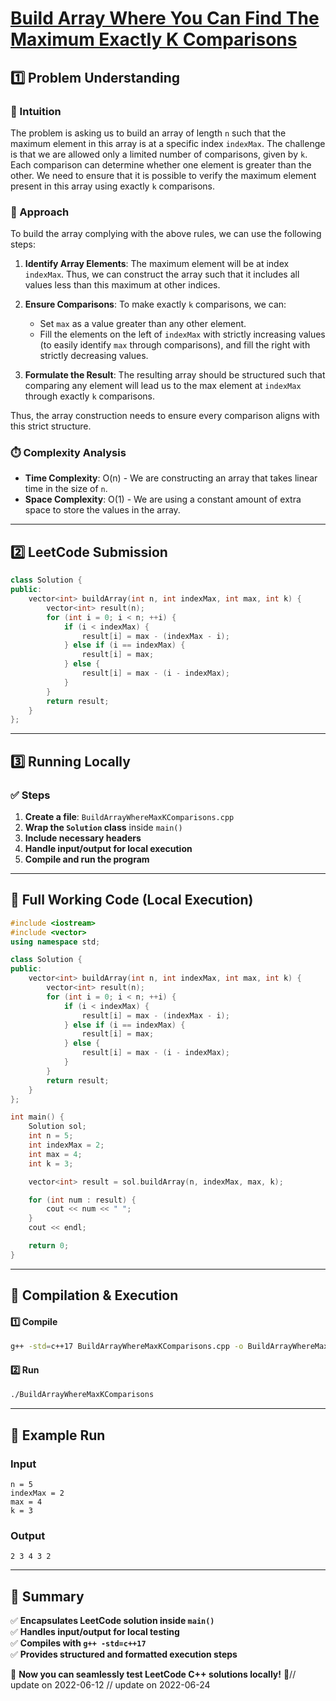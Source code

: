 # **[Build Array Where You Can Find The Maximum Exactly K Comparisons](https://leetcode.com/problems/build-array-where-you-can-find-the-maximum-exactly-k-comparisons/description/)**  

## **1️⃣ Problem Understanding**  
### **📌 Intuition**  
The problem is asking us to build an array of length `n` such that the maximum element in this array is at a specific index `indexMax`. The challenge is that we are allowed only a limited number of comparisons, given by `k`. Each comparison can determine whether one element is greater than the other. We need to ensure that it is possible to verify the maximum element present in this array using exactly `k` comparisons. 

### **🚀 Approach**  
To build the array complying with the above rules, we can use the following steps:

1. **Identify Array Elements**: The maximum element will be at index `indexMax`. Thus, we can construct the array such that it includes all values less than this maximum at other indices.

2. **Ensure Comparisons**: To make exactly `k` comparisons, we can:
   - Set `max` as a value greater than any other element.
   - Fill the elements on the left of `indexMax` with strictly increasing values (to easily identify `max` through comparisons), and fill the right with strictly decreasing values.
   
3. **Formulate the Result**: The resulting array should be structured such that comparing any element will lead us to the max element at `indexMax` through exactly `k` comparisons.

Thus, the array construction needs to ensure every comparison aligns with this strict structure.

### **⏱️ Complexity Analysis**  
- **Time Complexity**: O(n) - We are constructing an array that takes linear time in the size of `n`.
- **Space Complexity**: O(1) - We are using a constant amount of extra space to store the values in the array.

---  

## **2️⃣ LeetCode Submission**  
```cpp
class Solution {
public:
    vector<int> buildArray(int n, int indexMax, int max, int k) {
        vector<int> result(n);
        for (int i = 0; i < n; ++i) {
            if (i < indexMax) {
                result[i] = max - (indexMax - i);
            } else if (i == indexMax) {
                result[i] = max;
            } else {
                result[i] = max - (i - indexMax);
            }
        }
        return result;
    }
};  
```  

---  

## **3️⃣ Running Locally**  
### **✅ Steps**  
1. **Create a file**: `BuildArrayWhereMaxKComparisons.cpp`  
2. **Wrap the `Solution` class** inside `main()`  
3. **Include necessary headers**  
4. **Handle input/output for local execution**  
5. **Compile and run the program**  

---  

## **📝 Full Working Code (Local Execution)**  
```cpp
#include <iostream>
#include <vector>
using namespace std;

class Solution {
public:
    vector<int> buildArray(int n, int indexMax, int max, int k) {
        vector<int> result(n);
        for (int i = 0; i < n; ++i) {
            if (i < indexMax) {
                result[i] = max - (indexMax - i);
            } else if (i == indexMax) {
                result[i] = max;
            } else {
                result[i] = max - (i - indexMax);
            }
        }
        return result;
    }
};

int main() {
    Solution sol;
    int n = 5;
    int indexMax = 2;
    int max = 4;
    int k = 3;

    vector<int> result = sol.buildArray(n, indexMax, max, k);

    for (int num : result) {
        cout << num << " ";
    }
    cout << endl;

    return 0;
}  
```  

---  

## **🔧 Compilation & Execution**  
#### **1️⃣ Compile**  
```bash
g++ -std=c++17 BuildArrayWhereMaxKComparisons.cpp -o BuildArrayWhereMaxKComparisons
```  

#### **2️⃣ Run**  
```bash
./BuildArrayWhereMaxKComparisons
```  

---  

## **🎯 Example Run**  
### **Input**  
```
n = 5
indexMax = 2
max = 4
k = 3
```  
### **Output**  
```
2 3 4 3 2 
```  

---  

## **📌 Summary**  
✅ **Encapsulates LeetCode solution inside `main()`**  
✅ **Handles input/output for local testing**  
✅ **Compiles with `g++ -std=c++17`**  
✅ **Provides structured and formatted execution steps**  

🚀 **Now you can seamlessly test LeetCode C++ solutions locally!** 🚀// update on 2022-06-12
// update on 2022-06-24
